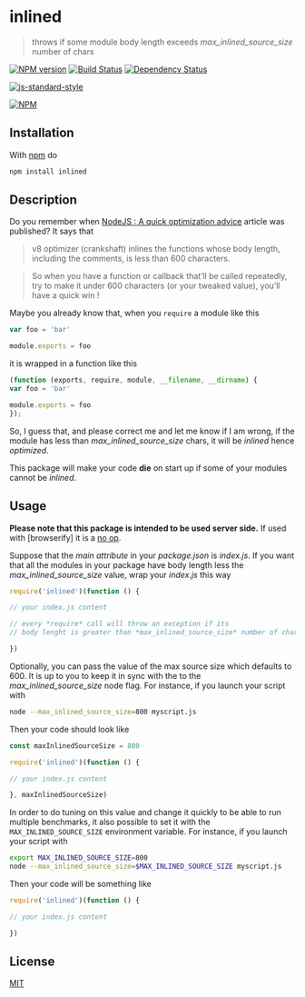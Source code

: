 # inlined

> throws if some module body length exceeds *max_inlined_source_size* number of chars

[![NPM version](https://badge.fury.io/js/inlined.svg)](http://badge.fury.io/js/inlined) [![Build Status](https://travis-ci.org/fibo/inlined.svg?branch=master)](https://travis-ci.org/fibo/inlined?branch=master) [![Dependency Status](https://gemnasium.com/fibo/inlined.svg)](https://gemnasium.com/fibo/inlined)

[![js-standard-style](https://cdn.rawgit.com/feross/standard/master/badge.svg)](https://github.com/feross/standard)

[![NPM](https://nodei.co/npm-dl/inlined.png)](https://nodei.co/npm-dl/inlined/)

## Installation

With [npm](https://npmjs.org/) do

```bash
npm install inlined
```

## Description

Do you remember when [NodeJS : A quick optimization advice][optimization_article] article was published? It says that

> v8 optimizer (crankshaft) inlines the functions whose body length, including the comments, is less than 600 characters.

> So when you have a function or callback that’ll be called repeatedly, try to make it under 600 characters (or your tweaked value), you’ll have a quick win !

Maybe you already know that, when you `require` a module like this

```js
var foo = 'bar'

module.exports = foo
```

it is wrapped in a function like this

```js
(function (exports, require, module, __filename, __dirname) {
var foo = 'bar'

module.exports = foo
});
```

So, I guess that, and please correct me and let me know if I am wrong,
if the module has less than *max_inlined_source_size* chars,
it will be *inlined* hence *optimized*.

This package will make your code **die** on start up if some of your modules
cannot be *inlined*.

## Usage

**Please note that this package is intended to be used server side.**
If used with [browserify] it is a [no op](https://github.com/fibo/inlined/blob/master/browser.js).

Suppose that the *main attribute* in your *package.json* is *index.js*.
If you want that all the modules in your package have body length less
the *max_inlined_source_size* value, wrap your *index.js* this way

```javascript
require('inlined')(function () {

// your index.js content

// every *require* call will throw an exception if its
// body lenght is greater than *max_inlined_source_size* number of chars

})
```

Optionally, you can pass the value of the max source size which defaults
to 600. It is up to you to keep it in sync with the to the
*max_inlined_source_size* node flag.
For instance, if you launch your script with

```bash
node --max_inlined_source_size=800 myscript.js
```

Then your code should look like

```javascript
const maxInlinedSourceSize = 800

require('inlined')(function () {

// your index.js content

}, maxInlinedSourceSize)
```

In order to do tuning on this value and change it quickly to be able to
run multiple benchmarks, it also possible to set it with the
`MAX_INLINED_SOURCE_SIZE` environment variable.
For instance, if you launch your script with

```bash
export MAX_INLINED_SOURCE_SIZE=800
node --max_inlined_source_size=$MAX_INLINED_SOURCE_SIZE myscript.js
```

Then your code will be something like

```javascript
require('inlined')(function () {

// your index.js content

})
```

## License

[MIT](http://g14n.info/mit-license)

[optimization_article]: https://top.fse.guru/nodejs-a-quick-optimization-advice-7353b820c92e#.j8j89xyfk "NodeJS : A quick optimization advice"
